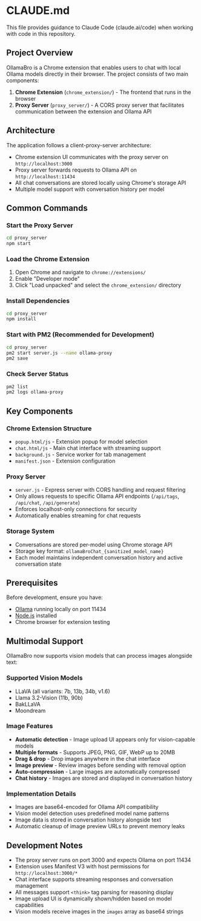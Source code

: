 # CLAUDE.md

This file provides guidance to Claude Code (claude.ai/code) when working with code in this repository.

## Project Overview

OllamaBro is a Chrome extension that enables users to chat with local Ollama models directly in their browser. The project consists of two main components:

1. **Chrome Extension** (`chrome_extension/`) - The frontend that runs in the browser
2. **Proxy Server** (`proxy_server/`) - A CORS proxy server that facilitates communication between the extension and Ollama API

## Architecture

The application follows a client-proxy-server architecture:
- Chrome extension UI communicates with the proxy server on `http://localhost:3000`
- Proxy server forwards requests to Ollama API on `http://localhost:11434`
- All chat conversations are stored locally using Chrome's storage API
- Multiple model support with conversation history per model

## Common Commands

### Start the Proxy Server
```bash
cd proxy_server
npm start
```

### Load the Chrome Extension
1. Open Chrome and navigate to `chrome://extensions/`
2. Enable "Developer mode"
3. Click "Load unpacked" and select the `chrome_extension/` directory

### Install Dependencies
```bash
cd proxy_server
npm install
```

### Start with PM2 (Recommended for Development)
```bash
cd proxy_server
pm2 start server.js --name ollama-proxy
pm2 save
```

### Check Server Status
```bash
pm2 list
pm2 logs ollama-proxy
```

## Key Components

### Chrome Extension Structure
- `popup.html/js` - Extension popup for model selection
- `chat.html/js` - Main chat interface with streaming support
- `background.js` - Service worker for tab management
- `manifest.json` - Extension configuration

### Proxy Server
- `server.js` - Express server with CORS handling and request filtering
- Only allows requests to specific Ollama API endpoints (`/api/tags`, `/api/chat`, `/api/generate`)
- Enforces localhost-only connections for security
- Automatically enables streaming for chat requests

### Storage System
- Conversations are stored per-model using Chrome storage API
- Storage key format: `ollamaBroChat_{sanitized_model_name}`
- Each model maintains independent conversation history and active conversation state

## Prerequisites

Before development, ensure you have:
- [Ollama](https://ollama.com/) running locally on port 11434
- [Node.js](https://nodejs.org/) installed
- Chrome browser for extension testing

## Multimodal Support

OllamaBro now supports vision models that can process images alongside text:

### Supported Vision Models
- LLaVA (all variants: 7b, 13b, 34b, v1.6)
- Llama 3.2-Vision (11b, 90b)
- BakLLaVA
- Moondream

### Image Features
- **Automatic detection** - Image upload UI appears only for vision-capable models
- **Multiple formats** - Supports JPEG, PNG, GIF, WebP up to 20MB
- **Drag & drop** - Drop images anywhere in the chat interface
- **Image preview** - Review images before sending with removal option
- **Auto-compression** - Large images are automatically compressed
- **Chat history** - Images are stored and displayed in conversation history

### Implementation Details
- Images are base64-encoded for Ollama API compatibility
- Vision model detection uses predefined model name patterns
- Image data is stored in conversation history alongside text
- Automatic cleanup of image preview URLs to prevent memory leaks

## Development Notes

- The proxy server runs on port 3000 and expects Ollama on port 11434
- Extension uses Manifest V3 with host permissions for `http://localhost:3000/*`
- Chat interface supports streaming responses and conversation management
- All messages support `<think>` tag parsing for reasoning display
- Image upload UI is dynamically shown/hidden based on model capabilities
- Vision models receive images in the `images` array as base64 strings